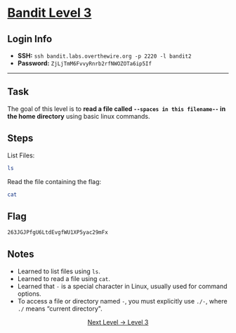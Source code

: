 # [Bandit Level 3](https://overthewire.org/wargames/bandit/bandit3.html)

## Login Info
- **SSH:** `ssh bandit.labs.overthewire.org -p 2220 -l bandit2`
- **Password:** `ZjLjTmM6FvvyRnrb2rfNWOZOTa6ip5If`

---

## Task 
The goal of this level is to **read a file called `--spaces in this filename--` in the home directory** using basic linux commands. 

## Steps
List Files:
```bash
ls
```

Read the file containing the flag:
```bash
cat 
```

## Flag 
```bash
263JGJPfgU6LtdEvgfWU1XP5yac29mFx
```


## Notes
- Learned to list files using `ls`.
- Learned to read a file using `cat`.
- Learned that `-` is a special character in Linux, usually used for command options.
- To access a file or directory named `-`, you must explicitly use `./-`, where `./` means “current directory".


<p align="center">
<a href="level-3.md">Next Level → Level 3</a>
</p>
